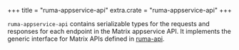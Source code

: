 +++
title = "ruma-appservice-api"
extra.crate = "ruma-appservice-api"
+++

`ruma-appservice-api` contains serializable types for the requests and responses for each endpoint in the Matrix appservice API.
It implements the generic interface for Matrix APIs defined in [ruma-api](/projects/ruma-api/).
